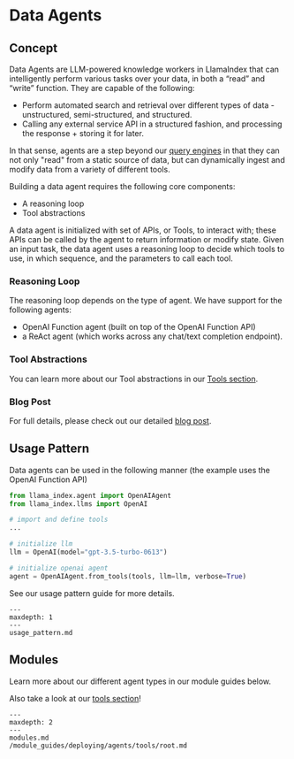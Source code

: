 # Data Agents

## Concept

Data Agents are LLM-powered knowledge workers in LlamaIndex that can intelligently perform various tasks over your data, in both a “read” and “write” function. They are capable of the following:

- Perform automated search and retrieval over different types of data - unstructured, semi-structured, and structured.
- Calling any external service API in a structured fashion, and processing the response + storing it for later.

In that sense, agents are a step beyond our [query engines](/module_guides/deploying/query_engine/root.md) in that they can not only "read" from a static source of data, but can dynamically ingest and modify data from a variety of different tools.

Building a data agent requires the following core components:

- A reasoning loop
- Tool abstractions

A data agent is initialized with set of APIs, or Tools, to interact with; these APIs can be called by the agent to return information or modify state. Given an input task, the data agent uses a reasoning loop to decide which tools to use, in which sequence, and the parameters to call each tool.

### Reasoning Loop

The reasoning loop depends on the type of agent. We have support for the following agents:

- OpenAI Function agent (built on top of the OpenAI Function API)
- a ReAct agent (which works across any chat/text completion endpoint).

### Tool Abstractions

You can learn more about our Tool abstractions in our [Tools section](/module_guides/deploying/agents/tools/root.md).

### Blog Post

For full details, please check out our detailed [blog post](https://medium.com/llamaindex-blog/data-agents-eed797d7972f).

## Usage Pattern

Data agents can be used in the following manner (the example uses the OpenAI Function API)

```python
from llama_index.agent import OpenAIAgent
from llama_index.llms import OpenAI

# import and define tools
...

# initialize llm
llm = OpenAI(model="gpt-3.5-turbo-0613")

# initialize openai agent
agent = OpenAIAgent.from_tools(tools, llm=llm, verbose=True)
```

See our usage pattern guide for more details.

```{toctree}
---
maxdepth: 1
---
usage_pattern.md
```

## Modules

Learn more about our different agent types in our module guides below.

Also take a look at our [tools section](/module_guides/deploying/agents/tools/root.md)!

```{toctree}
---
maxdepth: 2
---
modules.md
/module_guides/deploying/agents/tools/root.md
```
